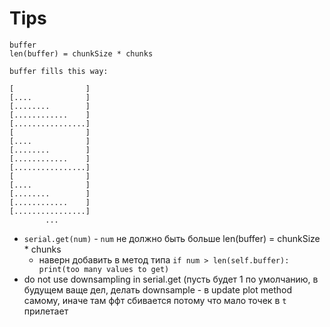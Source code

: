 # Tips
```
buffer
len(buffer) = chunkSize * chunks

buffer fills this way:

[                ]
[....            ]
[........        ]
[............    ]
[................]
[                ]
[....            ]
[........        ]
[............    ]
[................]
[                ]
[....            ]
[........        ]
[............    ]
[................]
        ...
```
- `serial.get(num)` - `num` не должно быть больше len(buffer) = chunkSize * chunks
    - наверн добавить в метод типа `if num > len(self.buffer): print(too many values to get)`
- do not use downsampling in serial.get (пусть будет 1 по умолчанию, в будущем ваще дел, делать downsample - в update plot method самому, иначе там ффт сбивается потому что мало точек в `t` прилетает
